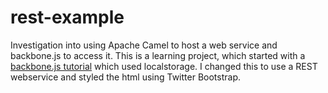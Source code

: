 rest-example
============

Investigation into using Apache Camel to host a web service and backbone.js to access it. 
This is a learning project, which started with a [backbone.js tutorial][1] which used localstorage.
I changed this to use a REST webservice and styled the html using Twitter Bootstrap.

[1]: http://adrianmejia.com/blog/2012/09/11/backbone-dot-js-for-absolute-beginners-getting-started

